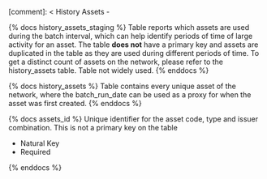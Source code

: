 [comment]: < History Assets -

{% docs history_assets_staging %}
Table reports which assets are used during the batch interval, which can help identify periods of time of large activity for an asset. The table **does not** have a primary key and assets are duplicated in the table as they are used during different periods of time. To get a distinct count of assets on the network, please refer to the history_assets table. Table not widely used.
{% enddocs %}

{% docs history_assets %}
Table contains every unique asset of the network, where the batch_run_date can be used as a proxy for when the asset was first created.
{% enddocs %}

{% docs assets_id %}
Unique identifier for the asset code, type and issuer combination. This is not a primary key on the table

- Natural Key
- Required

{% enddocs %}